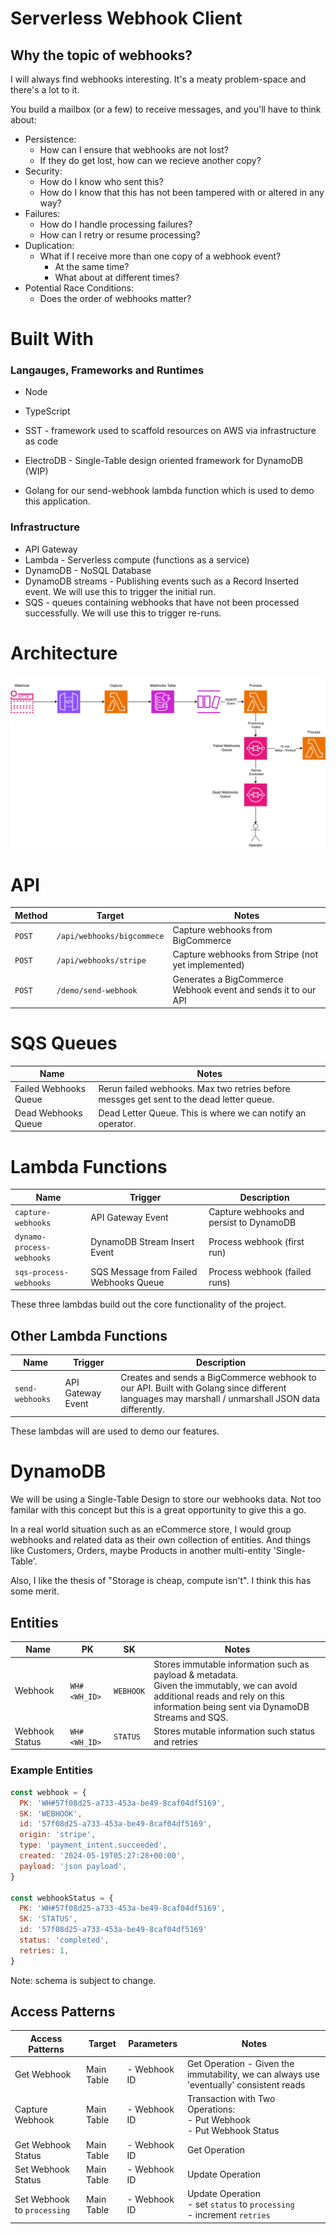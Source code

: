 # Serverless Webhook Client

## Why the topic of webhooks?

I will always find webhooks interesting. It's a meaty problem-space and there's a lot to it.

You build a mailbox (or a few) to receive messages, and you'll have to think about:

- Persistence:
  - How can I ensure that webhooks are not lost?
  - If they do get lost, how can we recieve another copy?
- Security:
  - How do I know who sent this?
  - How do I know that this has not been tampered with or altered in any way?
- Failures:
  - How do I handle processing failures?
  - How can I retry or resume processing?
- Duplication:
  - What if I receive more than one copy of a webhook event?
    - At the same time?
    - What about at different times?
- Potential Race Conditions:
  - Does the order of webhooks matter?

# Built With

### Langauges, Frameworks and Runtimes

- Node
- TypeScript
- SST - framework used to scaffold resources on AWS via infrastructure as code
- ElectroDB - Single-Table design oriented framework for DynamoDB (WIP)

- Golang for our send-webhook lambda function which is used to demo this application.

### Infrastructure

- API Gateway
- Lambda - Serverless compute (functions as a service)
- DynamoDB - NoSQL Database
- DynamoDB streams - Publishing events such as a Record Inserted event. We will use this to trigger the initial run.
- SQS - queues containing webhooks that have not been processed successfully. We will use this to trigger re-runs.

# Architecture

![Architecture Digram](./docs/diagrams/architecture.png)

# API

| Method | Target                     | Notes                                                         |
| ------ | -------------------------- | ------------------------------------------------------------- |
| `POST` | `/api/webhooks/bigcommece` | Capture webhooks from BigCommerce                             |
| `POST` | `/api/webhooks/stripe`     | Capture webhooks from Stripe (not yet implemented)            |
| `POST` | `/demo/send-webhook`       | Generates a BigCommerce Webhook event and sends it to our API |

# SQS Queues

| Name                  | Notes                                                                                    |
| --------------------- | ---------------------------------------------------------------------------------------- |
| Failed Webhooks Queue | Rerun failed webhooks. Max two retries before messges get sent to the dead letter queue. |
| Dead Webhooks Queue   | Dead Letter Queue. This is where we can notify an operator.                              |

# Lambda Functions

| Name                      | Trigger                                | Description                              |
| ------------------------- | -------------------------------------- | ---------------------------------------- |
| `capture-webhooks`        | API Gateway Event                      | Capture webhooks and persist to DynamoDB |
| `dynamo-process-webhooks` | DynamoDB Stream Insert Event           | Process webhook (first run)              |
| `sqs-process-webhooks`    | SQS Message from Failed Webhooks Queue | Process webhook (failed runs)            |

These three lambdas build out the core functionality of the project.

## Other Lambda Functions

| Name            | Trigger           | Description                                                                                                                                      |
| --------------- | ----------------- | ------------------------------------------------------------------------------------------------------------------------------------------------ |
| `send-webhooks` | API Gateway Event | Creates and sends a BigCommerce webhook to our API. Built with Golang since different languages may marshall / unmarshall JSON data differently. |

These lambdas will are used to demo our features.

# DynamoDB

We will be using a Single-Table Design to store our webhooks data. Not too familar with this concept but this is a great opportunity to give this a go.

In a real world situation such as an eCommerce store, I would group webhooks and related data as their own collection of entities. And things like Customers, Orders, maybe Products in another multi-entity 'Single-Table'.

Also, I like the thesis of "Storage is cheap, compute isn't". I think this has some merit.

## Entities

| Name           | PK           | SK        | Notes                                                                                                                                                                                 |
| -------------- | ------------ | --------- | ------------------------------------------------------------------------------------------------------------------------------------------------------------------------------------- |
| Webhook        | `WH#<WH_ID>` | `WEBHOOK` | Stores immutable information such as payload & metadata. <br>Given the immutably, we can avoid additional reads and rely on this information being sent via DynamoDB Streams and SQS. |
| Webhook Status | `WH#<WH_ID>` | `STATUS`  | Stores mutable information such status and retries                                                                                                                                    |

### Example Entities

```js
const webhook = {
  PK: 'WH#57f08d25-a733-453a-be49-8caf04df5169',
  SK: 'WEBHOOK',
  id: '57f08d25-a733-453a-be49-8caf04df5169',
  origin: 'stripe',
  type: 'payment_intent.succeeded',
  created: '2024-05-19T05:27:28+00:00',
  payload: 'json payload',
}

const webhookStatus = {
  PK: 'WH#57f08d25-a733-453a-be49-8caf04df5169',
  SK: 'STATUS',
  id: '57f08d25-a733-453a-be49-8caf04df5169'
  status: 'completed',
  retries: 1,
}
```

Note: schema is subject to change.

## Access Patterns

<!-- generate a 4 column table with the names Access Patterns, Target, Parameters & Notes -->

| Access Patterns             | Target     | Parameters   | Notes                                                                                   |
| --------------------------- | ---------- | ------------ | --------------------------------------------------------------------------------------- |
| Get Webhook                 | Main Table | - Webhook ID | Get Operation - Given the immutability, we can always use 'eventually' consistent reads |
| Capture Webhook             | Main Table | - Webhook ID | Transaction with Two Operations: <br>- Put Webhook <br>- Put Webhook Status             |
| Get Webhook Status          | Main Table | - Webhook ID | Get Operation                                                                           |
| Set Webhook Status          | Main Table | - Webhook ID | Update Operation                                                                        |
| Set Webhook to `processing` | Main Table | - Webhook ID | Update Operation <br> - set `status` to `processing` <br>- increment `retries`          |
